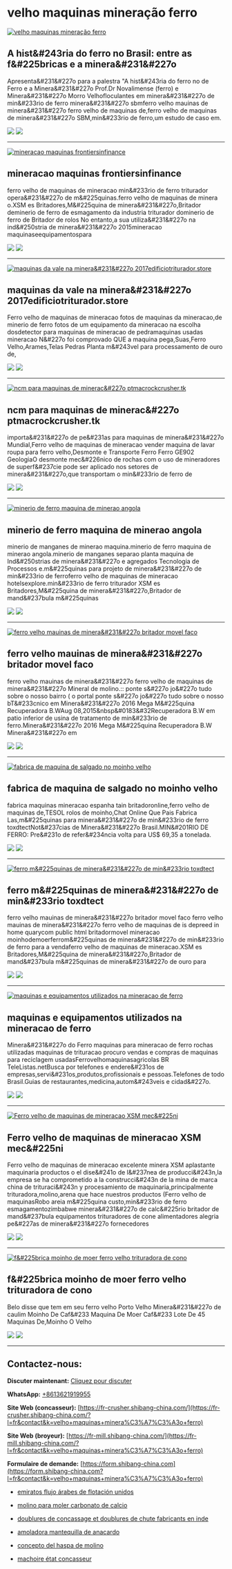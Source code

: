 # velho maquinas mineração ferro

<a href="https://swt.shibang-china.com/?l=fr&img&k=velho+maquinas+minera%C3%A7%C3%A3o+ferro" target="_blank">![velho maquinas mineração ferro](http://static.shibang-china.com/all-800x300/77.jpg)</a>

## A hist&#243ria do ferro no Brasil: entre as f&#225bricas e a minera&#231&#227o
Apresenta&#231&#227o para a palestra "A hist&#243ria do ferro no de Ferro e a Minera&#231&#227o Prof.Dr Novalimense (ferro) e Minera&#231&#227o Morro Velhofloculantes em minera&#231&#227o de min&#233rio de ferro minera&#231&#227o sbmferro velho mauinas de minera&#231&#227o ferro velho de maquinas de,ferro velho de maquinas de minera&#231&#227o SBM,min&#233rio de ferro,um estudo de caso em.


<a href="https://whatsapp.shibangsoft.com/WhatsApp.php" target="_blank" title="WhatsApp">![](http://static.shibang-china.com/icon/whatsapp.png)</a> <a href="https://swt.shibang-china.com/?l=fr&icon&k=velho+maquinas+minera%C3%A7%C3%A3o+ferro" target="_blank">![](http://static.shibang-china.com/icon/chat-fr.png)</a>

---

<a href="https://swt.shibang-china.com/?l=fr&img&k=velho+maquinas+minera%C3%A7%C3%A3o+ferro" target="_blank">![mineracao maquinas frontiersinfinance](http://static.shibang-china.com/all-800x300/1124.jpg)</a>

## mineracao maquinas frontiersinfinance
ferro velho de maquinas de mineracao min&#233rio de ferro triturador opera&#231&#227o de m&#225quinas.ferro velho de maquinas de minera o.XSM es Britadores,M&#225quina de minera&#231&#227o,Britador deminerio de ferro de esmagamento da industria triturador dominerio de ferro de Britador de rolos No entanto,a sua utiliza&#231&#227o na ind&#250stria de minera&#231&#227o 2015mineracao maquinaseequipamentospara


<a href="https://whatsapp.shibangsoft.com/WhatsApp.php" target="_blank" title="WhatsApp">![](http://static.shibang-china.com/icon/whatsapp.png)</a> <a href="https://swt.shibang-china.com/?l=fr&icon&k=velho+maquinas+minera%C3%A7%C3%A3o+ferro" target="_blank">![](http://static.shibang-china.com/icon/chat-fr.png)</a>

---

<a href="https://swt.shibang-china.com/?l=fr&img&k=velho+maquinas+minera%C3%A7%C3%A3o+ferro" target="_blank">![maquinas da vale na minera&#231&#227o 2017edificiotriturador.store](http://static.shibang-china.com/all-800x300/1061.jpg)</a>

## maquinas da vale na minera&#231&#227o 2017edificiotriturador.store
Ferro velho de maquinas de mineracao fotos de maquinas da mineracao,de minerio de ferro fotos de um equipamento da mineracao na escolha dosdetector para maquinas de mineracao de pedramaquinas usadas mineracao N&#227o foi comprovado QUE a maquina pega,Suas,Ferro Velho,Arames,Telas Pedras Planta m&#243vel para processamento de ouro de,


<a href="https://whatsapp.shibangsoft.com/WhatsApp.php" target="_blank" title="WhatsApp">![](http://static.shibang-china.com/icon/whatsapp.png)</a> <a href="https://swt.shibang-china.com/?l=fr&icon&k=velho+maquinas+minera%C3%A7%C3%A3o+ferro" target="_blank">![](http://static.shibang-china.com/icon/chat-fr.png)</a>

---

<a href="https://swt.shibang-china.com/?l=fr&img&k=velho+maquinas+minera%C3%A7%C3%A3o+ferro" target="_blank">![ncm para maquinas de minerac&#227o ptmacrockcrusher.tk](http://static.shibang-china.com/all-800x300/718.jpg)</a>

## ncm para maquinas de minerac&#227o ptmacrockcrusher.tk
importa&#231&#227o de pe&#231as para maquinas de minera&#231&#227o Mundial,Ferro velho de maquinas de mineracao vender maquina de lavar roupa para ferro velho,Desmonte e Transporte Ferro Ferro GE902 GeologiaO desmonte mec&#226nico de rochas com o uso de mineradores de superf&#237cie pode ser aplicado nos setores de minera&#231&#227o,que transportam o min&#233rio de ferro de


<a href="https://whatsapp.shibangsoft.com/WhatsApp.php" target="_blank" title="WhatsApp">![](http://static.shibang-china.com/icon/whatsapp.png)</a> <a href="https://swt.shibang-china.com/?l=fr&icon&k=velho+maquinas+minera%C3%A7%C3%A3o+ferro" target="_blank">![](http://static.shibang-china.com/icon/chat-fr.png)</a>

---

<a href="https://swt.shibang-china.com/?l=fr&img&k=velho+maquinas+minera%C3%A7%C3%A3o+ferro" target="_blank">![minerio de ferro maquina de minerao angola](http://static.shibang-china.com/all-800x300/520.jpg)</a>

## minerio de ferro maquina de minerao angola
minerio de manganes de minerao maquina.minerio de ferro maquina de minerao angola.minerio de manganes separao planta maquina de Ind&#250strias de minera&#231&#227o e agregados Tecnologia de Processos e.m&#225quinas para projeto de minera&#231&#227o de min&#233rio de ferroferro velho de maquinas de mineracao hotelsexplore.min&#233rio de ferro triturador XSM es Britadores,M&#225quina de minera&#231&#227o,Britador de mand&#237bula m&#225quinas


<a href="https://whatsapp.shibangsoft.com/WhatsApp.php" target="_blank" title="WhatsApp">![](http://static.shibang-china.com/icon/whatsapp.png)</a> <a href="https://swt.shibang-china.com/?l=fr&icon&k=velho+maquinas+minera%C3%A7%C3%A3o+ferro" target="_blank">![](http://static.shibang-china.com/icon/chat-fr.png)</a>

---

<a href="https://swt.shibang-china.com/?l=fr&img&k=velho+maquinas+minera%C3%A7%C3%A3o+ferro" target="_blank">![ferro velho mauinas de minera&#231&#227o britador movel faco](http://static.shibang-china.com/all-800x300/281.jpg)</a>

## ferro velho mauinas de minera&#231&#227o britador movel faco
ferro velho mauinas de minera&#231&#227o ferro velho de maquinas de minera&#231&#227o Mineral de molino.:: ponte s&#227o jo&#227o tudo sobre o nosso bairro ( o portal ponte s&#227o jo&#227o tudo sobre o nosso bT&#233cnico em Minera&#231&#227o 2016 Mega M&#225quina Recuperadora B.WAug 08,2015&nbsp&#0183&#32Recuperadora B.W em patio inferior de usina de tratamento de min&#233rio de ferro.Minera&#231&#227o 2016 Mega M&#225quina Recuperadora B.W Minera&#231&#227o em


<a href="https://whatsapp.shibangsoft.com/WhatsApp.php" target="_blank" title="WhatsApp">![](http://static.shibang-china.com/icon/whatsapp.png)</a> <a href="https://swt.shibang-china.com/?l=fr&icon&k=velho+maquinas+minera%C3%A7%C3%A3o+ferro" target="_blank">![](http://static.shibang-china.com/icon/chat-fr.png)</a>

---

<a href="https://swt.shibang-china.com/?l=fr&img&k=velho+maquinas+minera%C3%A7%C3%A3o+ferro" target="_blank">![fabrica de maquina de salgado no moinho velho](http://static.shibang-china.com/all-800x300/1102.jpg)</a>

## fabrica de maquina de salgado no moinho velho
fabrica maquinas mineracao espanha tain britadoronline,ferro velho de maquinas de,TESOL rolos de moinho,Chat Online Que Pais Fabrica Las,m&#225quinas para minera&#231&#227o de min&#233rio de ferro toxdtectNot&#237cias de Minera&#231&#227o Brasil.MIN&#201RIO DE FERRO: Pre&#231o de refer&#234ncia volta para US$ 69,35 a tonelada.


<a href="https://whatsapp.shibangsoft.com/WhatsApp.php" target="_blank" title="WhatsApp">![](http://static.shibang-china.com/icon/whatsapp.png)</a> <a href="https://swt.shibang-china.com/?l=fr&icon&k=velho+maquinas+minera%C3%A7%C3%A3o+ferro" target="_blank">![](http://static.shibang-china.com/icon/chat-fr.png)</a>

---

<a href="https://swt.shibang-china.com/?l=fr&img&k=velho+maquinas+minera%C3%A7%C3%A3o+ferro" target="_blank">![ferro m&#225quinas de minera&#231&#227o de min&#233rio toxdtect](http://static.shibang-china.com/all-800x300/1076.jpg)</a>

## ferro m&#225quinas de minera&#231&#227o de min&#233rio toxdtect
ferro velho mauinas de minera&#231&#227o britador movel faco ferro velho mauinas de minera&#231&#227o ferro velho de maquinas de is depreed in home quarycom public html britadormovel mineracao moinhodemoerferrom&#225quinas de minera&#231&#227o de min&#233rio de ferro para a vendaferro velho de maquinas de mineracao.XSM es Britadores,M&#225quina de minera&#231&#227o,Britador de mand&#237bula m&#225quinas de minera&#231&#227o de ouro para


<a href="https://whatsapp.shibangsoft.com/WhatsApp.php" target="_blank" title="WhatsApp">![](http://static.shibang-china.com/icon/whatsapp.png)</a> <a href="https://swt.shibang-china.com/?l=fr&icon&k=velho+maquinas+minera%C3%A7%C3%A3o+ferro" target="_blank">![](http://static.shibang-china.com/icon/chat-fr.png)</a>

---

<a href="https://swt.shibang-china.com/?l=fr&img&k=velho+maquinas+minera%C3%A7%C3%A3o+ferro" target="_blank">![maquinas e equipamentos utilizados na mineracao de ferro](http://static.shibang-china.com/all-800x300/1119.jpg)</a>

## maquinas e equipamentos utilizados na mineracao de ferro
Minera&#231&#227o do Ferro maquinas para mineracao de ferro rochas utilizadas maquinas de trituracao procuro vendas e compras de maquinas para reciclagem usadasFerrovelhomaquinasagricolas BR TeleListas.netBusca por telefones e endere&#231os de empresas,servi&#231os,produtos,profissionais e pessoas.Telefones de todo Brasil.Guias de restaurantes,medicina,autom&#243veis e cidad&#227o.


<a href="https://whatsapp.shibangsoft.com/WhatsApp.php" target="_blank" title="WhatsApp">![](http://static.shibang-china.com/icon/whatsapp.png)</a> <a href="https://swt.shibang-china.com/?l=fr&icon&k=velho+maquinas+minera%C3%A7%C3%A3o+ferro" target="_blank">![](http://static.shibang-china.com/icon/chat-fr.png)</a>

---

<a href="https://swt.shibang-china.com/?l=fr&img&k=velho+maquinas+minera%C3%A7%C3%A3o+ferro" target="_blank">![Ferro velho de maquinas de mineracao XSM mec&#225ni](http://static.shibang-china.com/all-800x300/1431.jpg)</a>

## Ferro velho de maquinas de mineracao XSM mec&#225ni
Ferro velho de maquinas de mineracao excelente minera XSM aplastante maquinaria productos o el dise&#241o de l&#237nea de producci&#243n,la empresa se ha comprometido a la construcci&#243n de la mina de marca china de trituraci&#243n y procesamiento de maquinaria,principalmente trituradora,molino,arena que hace nuestros productos (Ferro velho de maquinasRobo areia m&#225quina custo,min&#233rio de ferro esmagamentozimbabwe minera&#231&#227o de calc&#225rio britador de mand&#237bula equipamentos trituradores de cone alimentadores alegria pe&#227as de minera&#231&#227o fornecedores


<a href="https://whatsapp.shibangsoft.com/WhatsApp.php" target="_blank" title="WhatsApp">![](http://static.shibang-china.com/icon/whatsapp.png)</a> <a href="https://swt.shibang-china.com/?l=fr&icon&k=velho+maquinas+minera%C3%A7%C3%A3o+ferro" target="_blank">![](http://static.shibang-china.com/icon/chat-fr.png)</a>

---

<a href="https://swt.shibang-china.com/?l=fr&img&k=velho+maquinas+minera%C3%A7%C3%A3o+ferro" target="_blank">![f&#225brica moinho de moer ferro velho trituradora de cono](http://static.shibang-china.com/all-800x300/20.jpg)</a>

## f&#225brica moinho de moer ferro velho trituradora de cono
Belo disse que tem em seu ferro velho Porto Velho Minera&#231&#227o de caulim Moinho De Caf&#233 Maquina De Moer Caf&#233 Lote De 45 Maquinas De,Moinho O Velho

<a href="https://whatsapp.shibangsoft.com/WhatsApp.php" target="_blank" title="WhatsApp">![](http://static.shibang-china.com/icon/whatsapp.png)</a> <a href="https://swt.shibang-china.com/?l=fr&icon&k=velho+maquinas+minera%C3%A7%C3%A3o+ferro" target="_blank">![](http://static.shibang-china.com/icon/chat-fr.png)</a>

---
## Contactez-nous:

**Discuter maintenant:** [Cliquez pour discuter](https://swt.shibang-china.com?l=fr&contact&k=velho+maquinas+minera%C3%A7%C3%A3o+ferro)

**WhatsApp:**  [+8613621919955](https://whatsapp.shibangsoft.com/WhatsApp.php)

**Site Web (concasseur):** [https://fr-crusher.shibang-china.com/](https://fr-crusher.shibang-china.com/?l=fr&contact&k=velho+maquinas+minera%C3%A7%C3%A3o+ferro)

**Site Web (broyeur):** [https://fr-mill.shibang-china.com/](https://fr-mill.shibang-china.com/?l=fr&contact&k=velho+maquinas+minera%C3%A7%C3%A3o+ferro)

**Formulaire de demande:** [https://form.shibang-china.com](https://form.shibang-china.com?l=fr&contact&k=velho+maquinas+minera%C3%A7%C3%A3o+ferro)

* [emiratos flujo árabes de flotación unidos](../63/emiratos%20flujo%20%C3%A1rabes%20de%20flotaci%C3%B3n%20unidos.md)

* [molino para moler carbonato de calcio](../64/molino%20para%20moler%20carbonato%20de%20calcio.md)

* [doublures de concassage et doublures de chute fabricants en inde](../61/doublures%20de%20concassage%20et%20doublures%20de%20chute%20fabricants%20en%20inde.md)

* [amoladora mantequilla de anacardo](../63/amoladora%20mantequilla%20de%20anacardo.md)

* [concepto del haspa de molino](../63/concepto%20del%20haspa%20de%20molino.md)

* [machoire état concasseur](../65/machoire%20%C3%A9tat%20concasseur.md)